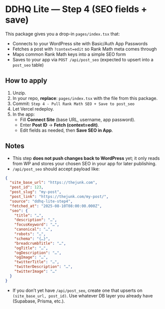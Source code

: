 # DDHQ Lite — Step 4 (SEO fields + save)

This package gives you a drop-in `pages/index.tsx` that:
- Connects to your WordPress site with Basic/Auth App Passwords
- Fetches a post with `?context=edit` so Rank Math meta comes through
- Maps common Rank Math keys into a simple SEO form
- Saves to your app via `POST /api/post_seo` (expected to upsert into a `post_seo` table)

## How to apply

1. Unzip.
2. In your repo, **replace**: `pages/index.tsx` with the file from this package.
3. Commit: `Step 4 - Pull Rank Math SEO + Save to post_seo`
4. Let Vercel redeploy.
5. In the app:
   - Fill **Connect Site** (base URL, username, app password).
   - Enter **Post ID** → **Fetch (context=edit)**.
   - Edit fields as needed, then **Save SEO in App**.

## Notes

- This step **does not push changes back to WordPress** yet; it only reads from WP and stores your chosen SEO in your app for later publishing.
- `/api/post_seo` should accept payload like:

```json
{
  "site_base_url": "https://thejunk.com",
  "post_id": 123,
  "post_slug": "my-post",
  "post_link": "https://thejunk.com/my-post/",
  "source": "ddhq-lite-step4",
  "fetched_at": "2025-08-10T08:00:00.000Z",
  "seo": {
    "title": "…",
    "description": "…",
    "focusKeyword": "…",
    "canonical": "…",
    "robots": "…",
    "schema": "{…}",
    "breadcrumbTitle": "…",
    "ogTitle": "…",
    "ogDescription": "…",
    "ogImage": "…",
    "twitterTitle": "…",
    "twitterDescription": "…",
    "twitterImage": "…"
  }
}
```

- If you don’t yet have `/api/post_seo`, create one that upserts on `(site_base_url, post_id)`.
  Use whatever DB layer you already have (Supabase, Prisma, etc.).